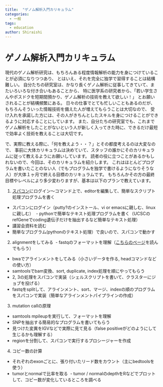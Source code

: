 ```yaml
---
title:  "ゲノム解析入門カリキュラム"
categories: 
  - 一般
tags:
  - education
author: Shiraishi
---
```


# ゲノム解析入門カリキュラム

現代のゲノム解析研究は、もちろんある程度情報解析の能力を身につけていることが必須になりつつあり、
とはいえ、それを完全に独学で習得することは結構難しい。
自分たちの研究室は、かなり長くゲノム解析に従事してきていて、またいろいろな付き合いもあることから、
特に医学系の研究者から、「若い学生さんやポスドクを短期間預かり、ゲノム解析の技術を教えて欲しい！」
とお願いされることが結構頻繁にある。
日々の仕事でとても忙しいこともあるのだが、もちろんそういった情報技術を備えた人が増えてもらうことは大切なので、
受け入れを承諾した方には、その人がきちんとしたスキルを身につけることができるように対応することにしています。
また、自分たちの研究室でも、これまでゲノム解析をしたことがないという人が新しく入ってきた時に、できるだけ最短で効率よく技術を教えることは大切です。


で、実際に教える際に、「何を教えよう・・？」とその都度考えるのは大変なので、
事前に大体カリキュラムは決めていて、スタッフの誰かにそのカリキュラムに従って教えるようにお願いしています。
読者の役に立つことがあるかもしれないので、今回は、そのカリキュラムを紹介します。
これはほとんどプログラムを書いたことのない人（でもプログラムを独学で書けるようになりそうな人）が大体１ヶ月で終える目標のカリキュラムです。
もちろんかその方の最終目標やレベルにより多少変わりますが、基本は以下のプランで教えています。


1. [スパコン](https://supcom.hgc.jp/japanese/)にログイン～コマンド上で、editorを編集して、簡単なスクリプト処理プログラムを書く
  - スパコンにログイン（putty?のインストール、vi or emacsに親しむ、linuxに親しむ）
  - pythonで簡単なテキスト処理プログラムを書く（UCSCのrefGeneでcoding遺伝子だけを抽出するなど簡単なテキスト処理）
  - 講習会資料を読む
  - 簡単なプログラム(pythonのテキスト処理）で良いので、スパコンで動かす

2. alignmentをしてみる
  - fastqのフォーマットを理解（[こちらのページ](https://en.wikipedia.org/wiki/FASTQ_format)を読んでもらう）
  - bwaでアラインメントをしてみる（小さいデータを作る, headコマンドなどの使い方）
  - samtoolsでbam変換、sort, duplicate, index処理を順にやってもらう
  - 2, 3の処理をスパコンで実装（シェルスクリプトを書いて、クラスターにジョブを投げる）
  - fastqをsplitして、アラインメント、sort、マージ、indexの順のプログラムをスパコンで実装（簡単なアラインメントパイプラインの作成）
  
3. mutation callの原理
  - samtools mpileupを実行して、フォーマットを理解
  - SNPを抽出する簡易的なプログラムを書いてもらう
  - 見つけた変異をIGVなどで実際に見て見る（false positiveがどのようにして生じるかも理解する）
  - regionを分割して、スパコンで実行するプロシージャーを作成

4. コピー数の計算
  - それぞれのexonごとに、張り付いたリード数をカウント（主にbedtoolsを使う）
  - tumorとnormalで比率を取る
  - tumor / normalのdepthをRなどでプロットして、コピー数が変化しているところを調べる



